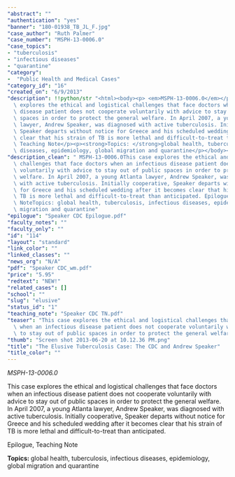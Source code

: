 ```yaml
---
"abstract": ""
"authentication": "yes"
"banner": "180-01938_TB_JL_F.jpg"
"case_author": "Ruth Palmer"
"case_number": "MSPH-13-0006.0"
"case_topics":
- "tuberculosis"
- "infectious diseases"
- "quarantine"
"category": 
-  "Public Health and Medical Cases"
"category_id": "16"
"created_on": "6/9/2013"
"description": !!python/str "<html><body><p> <em>MSPH-13-0006.0</em></p><p>This case\
  \ explores the ethical and logistical challenges that face doctors when an infectious\
  \ disease patient does not cooperate voluntarily with advice to stay out of public\
  \ spaces in order to protect the general welfare. In April 2007, a young Atlanta\
  \ lawyer, Andrew Speaker, was diagnosed with active tuberculosis. Initially cooperative,\
  \ Speaker departs without notice for Greece and his scheduled wedding after it becomes\
  \ clear that his strain of TB is more lethal and difficult-to-treat than anticipated. </p><p>Epilogue,\
  \ Teaching Note</p><p><strong>Topics: </strong>global health, tuberculosis, infectious\
  \ diseases, epidemiology, global migration and quarantine</p></body></html>"
"description_clean": " MSPH-13-0006.0This case explores the ethical and logistical\
  \ challenges that face doctors when an infectious disease patient does not cooperate\
  \ voluntarily with advice to stay out of public spaces in order to protect the general\
  \ welfare. In April 2007, a young Atlanta lawyer, Andrew Speaker, was diagnosed\
  \ with active tuberculosis. Initially cooperative, Speaker departs without notice\
  \ for Greece and his scheduled wedding after it becomes clear that his strain of\
  \ TB is more lethal and difficult-to-treat than anticipated. Epilogue, Teaching\
  \ NoteTopics: global health, tuberculosis, infectious diseases, epidemiology, global\
  \ migration and quarantine"
"epilogue": "Speaker CDC Epilogue.pdf"
"faculty_notes": ""
"faculty_only": ""
"id": "114"
"layout": "standard"
"link_color": ""
"linked_classes": ""
"news_org": "N/A"
"pdf": "Speaker CDC_wm.pdf"
"price": "5.95"
"redtext": "NEW!"
"related_cases": []
"school": ""
"slug": "elusive"
"status_id": "1"
"teaching_note": "Speaker CDC TN.pdf"
"teaser": "This case explores the ethical and logistical challenges that face doctors\
  \ when an infectious disease patient does not cooperate voluntarily with advice\
  \ to stay out of public spaces in order to protect the general welfare."
"thumb": "Screen shot 2013-06-20 at 10.12.36 PM.png"
"title": "The Elusive Tuberculosis Case: The CDC and Andrew Speaker"
"title_color": ""
---
```

<html><body><p> <em>MSPH-13-0006.0</em></p><p>This case explores the ethical and logistical challenges that face doctors when an infectious disease patient does not cooperate voluntarily with advice to stay out of public spaces in order to protect the general welfare. In April 2007, a young Atlanta lawyer, Andrew Speaker, was diagnosed with active tuberculosis. Initially cooperative, Speaker departs without notice for Greece and his scheduled wedding after it becomes clear that his strain of TB is more lethal and difficult-to-treat than anticipated. </p><p>Epilogue, Teaching Note</p><p><strong>Topics: </strong>global health, tuberculosis, infectious diseases, epidemiology, global migration and quarantine</p></body></html>
